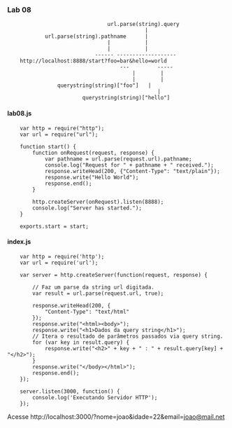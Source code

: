### <i class="icon-file"></i>Lab 08

									url.parse(string).query
												|
				url.parse(string).pathname 		|
									| 			|
									| 			|
								------ -------------------
		http://localhost:8888/start?foo=bar&hello=world
										--- 		-----
											|		 |
											| 		 |
					querystring(string)["foo"] 	 |
													|
							querystring(string)["hello"]


#### <i class="icon-hdd"></i> lab08.js 

		var http = require("http");
		var url = require("url");

		function start() {
			function onRequest(request, response) {
				var pathname = url.parse(request.url).pathname;
				console.log("Request for " + pathname + " received.");
				response.writeHead(200, {"Content-Type": "text/plain"});
				response.write("Hello World");
				response.end();
			}

			http.createServer(onRequest).listen(8888);
			console.log("Server has started.");
		}

		exports.start = start;

#### <i class="icon-hdd"></i> index.js

		var http = require('http');
		var url = require('url');

		var server = http.createServer(function(request, response) {

			// Faz um parse da string url digitada.
			var result = url.parse(request.url, true);

			response.writeHead(200, {
				"Content-Type": "text/html"
			});
			response.write("<html><body>");
			response.write("<h1>Dados da query string</h1>");
			// Itera o resultado de parâmetros passados via query string.
			for (var key in result.query) {
				response.write("<h2>" + key + " : " + result.query[key] + "</h2>");
			}
			response.write("</body></html>");
			response.end();
		});

		server.listen(3000, function() {
			console.log('Executando Servidor HTTP');
		});

Acesse http://localhost:3000/?nome=joao&idade=22&email=joao@mail.net